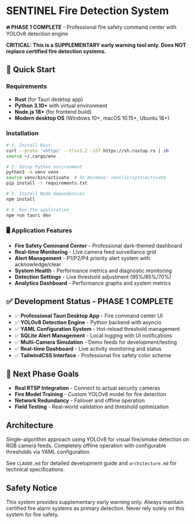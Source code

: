 # SENTINEL Fire Detection System

**🔥 PHASE 1 COMPLETE** - Professional fire safety command center with YOLOv8 detection engine

**CRITICAL: This is a SUPPLEMENTARY early warning tool only. Does NOT replace certified fire detection systems.**

## 🚀 Quick Start

### Requirements
- **Rust** (for Tauri desktop app)
- **Python 3.10+** with virtual environment
- **Node.js 18+** (for frontend build)
- **Modern desktop OS** (Windows 10+, macOS 10.15+, Ubuntu 18+)

### Installation
```bash
# 1. Install Rust
curl --proto '=https' --tlsv1.2 -sSf https://sh.rustup.rs | sh
source ~/.cargo/env

# 2. Setup Python environment
python3 -m venv venv
source venv/bin/activate  # On Windows: venv\Scripts\activate
pip install -r requirements.txt

# 3. Install Node dependencies
npm install

# 4. Run the application
npm run tauri dev
```

### 🖥️ Application Features
- **Fire Safety Command Center** - Professional dark-themed dashboard
- **Real-time Monitoring** - Live camera feed surveillance grid
- **Alert Management** - P1/P2/P4 priority alert system with acknowledge/clear
- **System Health** - Performance metrics and diagnostic monitoring
- **Detection Settings** - Live threshold adjustment (95%/85%/70%)
- **Analytics Dashboard** - Performance graphs and system metrics

## ✅ Development Status - PHASE 1 COMPLETE
- ✅ **Professional Tauri Desktop App** - Fire command center UI
- ✅ **YOLOv8 Detection Engine** - Python backend with asyncio
- ✅ **YAML Configuration System** - Hot-reload threshold management
- ✅ **SQLite Alert Management** - Local logging with UI notifications
- ✅ **Multi-Camera Simulation** - Demo feeds for development/testing
- ✅ **Real-time Dashboard** - Live activity monitoring and status
- ✅ **TailwindCSS Interface** - Professional fire safety color scheme

## 🎯 Next Phase Goals
- **Real RTSP Integration** - Connect to actual security cameras
- **Fire Model Training** - Custom YOLOv8 model for fire detection
- **Network Redundancy** - Failover and offline operation
- **Field Testing** - Real-world validation and threshold optimization

## Architecture
Single-algorithm approach using YOLOv8 for visual fire/smoke detection on RGB camera feeds. Completely offline operation with configurable thresholds via YAML configuration.

See `CLAUDE.md` for detailed development guide and `architecture.md` for technical specifications.

## Safety Notice
This system provides supplementary early warning only. Always maintain certified fire alarm systems as primary detection. Never rely solely on this system for fire safety.